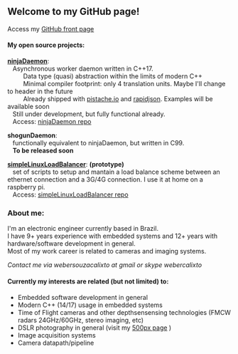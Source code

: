 ## Welcome to my GitHub page!  
Access my <a href="https://github.com/webercalixto" target="_blank">GitHub front page</a>  

#### My open source projects:  
  
**<a href="https://webercalixto.github.io/ninjaDaemon/" target="_blank">ninjaDaemon</a>**:  
&nbsp;&nbsp;&nbsp;Asynchronous worker daemon written in C++17.  
&nbsp;&nbsp;&nbsp;&nbsp;&nbsp;&nbsp;&nbsp;&nbsp;&nbsp;Data type (quasi) abstraction within the limits of modern C++  
&nbsp;&nbsp;&nbsp;&nbsp;&nbsp;&nbsp;&nbsp;&nbsp;&nbsp;Minimal compiler footprint: only 4 translation units. Maybe I'll change to header in the future  
&nbsp;&nbsp;&nbsp;&nbsp;&nbsp;&nbsp;&nbsp;&nbsp;&nbsp;Already shipped with <a href="https://pistache.io" target="_blank">pistache.io</a> and <a href="http://rapidjson.org/" target="_blank">rapidjson</a>. Examples will be available soon  
&nbsp;&nbsp;&nbsp;Still under development, but fully functional already.  
&nbsp;&nbsp;&nbsp;Access: <a href="https://webercalixto.github.io/ninjaDaemon/" target="_blank">ninjaDaemon repo</a>  
      
**shogunDaemon**:  
&nbsp;&nbsp;&nbsp;functionally equivalent to ninjaDaemon, but written in C99.  
&nbsp;&nbsp;&nbsp;**To be released soon**  
      
**<a href="https://github.com/webercalixto/simpleLinuxLoadBalancer" target="_blank">simpleLinuxLoadBalancer</a>**: **(prototype)**  
&nbsp;&nbsp;&nbsp;set of scripts to setup and mantain a load balance scheme between an ethernet connection and a 3G/4G connection. I use it at home on a raspberry pi.  
&nbsp;&nbsp;&nbsp;Access: <a href="https://github.com/webercalixto/simpleLinuxLoadBalancer" target="_blank">simpleLinuxLoadBalancer repo</a>  
  
### About me:

I'm an electronic engineer currently based in Brazil.  
I have 9+ years experience with embedded systems and 12+ years with hardware/software development in general.   
Most of my work career is related to cameras and imaging systems.  

*Contact me via webersouzacalixto at gmail or skype webercalixto*  

#### Currently my interests are related (but not limited) to:  
* Embedded software development in general  
* Modern C++ (14/17) usage in embedded systems  
* Time of Flight cameras and other depthsensensing technologies (FMCW radars 24GHz/60GHz, stereo imaging, etc)  
* DSLR photography in general (visit my <a href="https://500px.com/webercalixto" target="_blank">500px page</a> )  
* Image acquisition systems  
* Camera datapath/pipeline  

